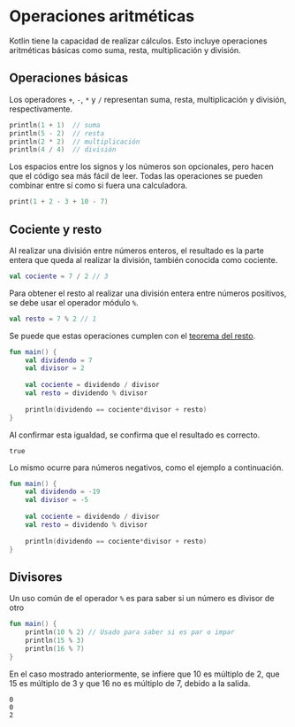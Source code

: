 # Operaciones aritméticas

Kotlin tiene la capacidad de realizar cálculos.
Esto incluye operaciones aritméticas básicas como suma, resta, multiplicación y división.

## Operaciones básicas

Los operadores `+`, `-`, `*` y `/` representan suma, resta, multiplicación y división, respectivamente.

```kotlin
println(1 + 1)  // suma
println(5 - 2)  // resta
println(2 * 2)  // multiplicación
println(4 / 4)  // división
```

Los espacios entre los signos y los números son opcionales, pero hacen que el código sea más fácil de leer.
Todas las operaciones se pueden combinar entre sí como si fuera una calculadora.

```kotlin
print(1 + 2 - 3 + 10 - 7)
```

## Cociente y resto

Al realizar una división entre números enteros, el resultado es la parte entera que queda al realizar la división, también conocida como cociente.

```kotlin
val cociente = 7 / 2 // 3
```

Para obtener el resto al realizar una división entera entre números positivos, se debe usar el operador módulo `%`.

```kotlin
val resto = 7 % 2 // 1
```

Se puede que estas operaciones cumplen con el [teorema del resto](https://es.khanacademy.org/computing/computer-science/cryptography/modarithmetic/a/the-quotient-remainder-theorem).

```kotlin
fun main() { 
    val dividendo = 7
    val divisor = 2
    
    val cociente = dividendo / divisor
    val resto = dividendo % divisor
    
    println(dividendo == cociente*divisor + resto)
}
```

Al confirmar esta igualdad, se confirma que el resultado es correcto.

```text
true
```

Lo mismo ocurre para números negativos, como el ejemplo a continuación.

```kotlin
fun main() { 
    val dividendo = -19
    val divisor = -5
    
    val cociente = dividendo / divisor
    val resto = dividendo % divisor
    
    println(dividendo == cociente*divisor + resto)
}
```

## Divisores

Un uso común de el operador `%` es para saber si un número es divisor de otro

```kotlin
fun main() { 
    println(10 % 2) // Usado para saber si es par o impar
    println(15 % 3)
    println(16 % 7)
}
```

En el caso mostrado anteriormente, se infiere que 10 es múltiplo de 2, que 15 es múltiplo de 3 y que 16 no es múltiplo de 7, debido a la salida.

```text
0
0
2
```
